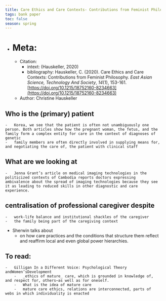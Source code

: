 ```yaml
---
title: Care Ethics and Care Contexts- Contributions from Feminist Philosophy
tags: bank paper
toc: false
season: spring
---
```

-   # Meta:
    
    -   Citation:
        -   intext: (Hauskeller, 2020)
        -   bibliography: Hauskeller, C. (2020). Care Ethics and Care Contexts: Contributions from Feminist Philosophy. _East Asian Science, Technology And Society_, _14_(1), 153-161. [https://doi.org/10.1215/18752160-8234663](https://doi.org/10.1215/18752160-8234663)
    -   Author: Christine Hauskeller
  ## Who is the (primary) patient
    -   Korea, we see that the patient is often not unambiguously one person. Both articles show how the pregnant woman, the fetus, and the family form a complex entity for care in the context of diagnoses of genetic
    -   family members are often directly involved in supplying means for, and negotiating the care of, the patient with clinical staff
##   What are we looking at
    -   Jenna Grant’s article on medical imaging technologies in the politicized contexts of Cambodia reports doctors expressing ambivalence about the spread of imaging technologies because they see it as leading to reduced skills in other diagnostic and care experience.
##   centralisation of professional caregiver despite
    -   work-life balance and institutional shackles of the caregiver
    -   the family being part of the caregiving context
-   Sherwin talks about
    -   on how care practices and the conditions that structure them reflect and reaffirm local and even global power hierarchies.
##   To read:
    -   Gilligan In a Different Voice: Psychological Theory andWomen’sDevelopment
        -   _ethics of mature_ care, which is grounded in knowledge of, and respect for, others—as well as for oneself.
        -   What is the idea of mature care
        -   mature care ethics, relations are interconnected, parts of webs in which individuality is enacted
